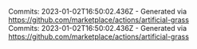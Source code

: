 Commits: 2023-01-02T16:50:02.436Z - Generated via https://github.com/marketplace/actions/artificial-grass
<br>
Commits: 2023-01-02T16:50:02.436Z - Generated via https://github.com/marketplace/actions/artificial-grass
<br>
